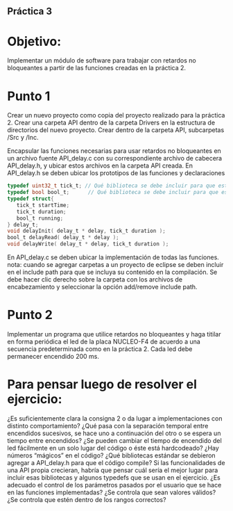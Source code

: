 ## Práctica 3
# Objetivo:
Implementar un módulo de software para trabajar con retardos no bloqueantes a partir de las funciones creadas en la práctica 2.
# Punto 1
Crear un nuevo proyecto como copia del proyecto realizado para la práctica 2.
Crear una carpeta API dentro de la carpeta Drivers en la estructura de directorios del nuevo proyecto. Crear dentro de la carpeta API, subcarpetas /Src y /Inc.

Encapsular las funciones necesarias para usar retardos no bloqueantes en un archivo fuente API_delay.c con su correspondiente archivo de cabecera API_delay.h, y ubicar estos archivos en la carpeta API creada.
En API_delay.h se deben ubicar los prototipos de las funciones y declaraciones

```c
typedef uint32_t tick_t; // Qué biblioteca se debe incluir para que esto compile?
typedef bool bool_t;	  // Qué biblioteca se debe incluir para que esto compile?
typedef struct{
   tick_t startTime;
   tick_t duration;
   bool_t running;
} delay_t;
void delayInit( delay_t * delay, tick_t duration );
bool_t delayRead( delay_t * delay );
void delayWrite( delay_t * delay, tick_t duration );
```

En API_delay.c se deben ubicar la implementación de todas las funciones.
nota: cuando se agregar carpetas a un proyecto de eclipse se deben incluir en el include path para que se incluya su contenido en la compilación.  Se debe hacer clic derecho sobre la carpeta con los archivos de encabezamiento y seleccionar la opción add/remove include path.

# Punto 2
Implementar un programa que utilice retardos no bloqueantes y haga titilar en forma periódica el led de la placa NUCLEO-F4 de acuerdo a una secuencia predeterminada como en la práctica 2.
Cada led debe permanecer encendido 200 ms.  

# Para pensar luego de resolver el ejercicio:
¿Es suficientemente clara la consigna 2 o da lugar a implementaciones con distinto comportamiento? ¿Qué pasa con la separación temporal entre encendidos sucesivos, se hace uno a continuación del otro o se espera un tiempo entre encendidos?
¿Se pueden cambiar el tiempo de encendido del led fácilmente en un solo lugar del código o éste está hardcodeado? ¿Hay números “mágicos” en el código?
¿Qué bibliotecas estándar se debieron agregar a API_delay.h para que el código compile? Si las funcionalidades de una API propia crecieran, habría que pensar cuál sería el mejor lugar para incluir esas bibliotecas y algunos typedefs que se usan en el ejercicio.
¿Es adecuado el control de los parámetros pasados por el usuario que se hace en las funciones implementadas? ¿Se controla que sean valores válidos? ¿Se controla que estén dentro de los rangos correctos?
